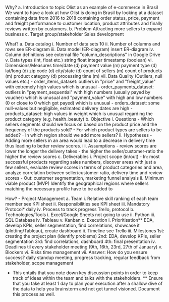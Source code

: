 Why?
    a. Introduction to topic
        Olist as an example of e-commerce in Brasil
        We want to have a look at how Olist is doing in Brasil by looking at a dataset containing data from 2016 to 2018 containing order status, price, payment and freight performance to customer location, product attributes and finally reviews written by customers.
    b. Problem
        Attracting more sellers to expand business
    c. Target group/stakeholder
        Sales development

What?
    a. Data catalog
        i. Number of data sets
            10
        ii. Number of columns and rows
            see ER-diagram
        iii. Data model (ER-diagram)
            insert ER-diagram
        iv. Column definitions
            see external file "column_descriptions" in Google Drive
        v. Data types (int, float etc.)
            string
            float
            integer
            timestamp
            (boolean)
        vi. Dimensions/Measures
            time/date (d)
            payment value (m)
            payment type (d)
            lat/long (d)
            zip code (d)
            city/state (d)
            count of sellers (m)
            count of products (m)
            product category (d)
            processing time (m)
        vii. Data Quality (Outliers, null values etc.)
            - order_items_dataset: outliers in "price" and "freight_value" with extremely high values which is unusual
            - order_payments_dataset: outliers in "payment_sequential" with high numbers (usually payed by voucher) which is unusual and "payment_value" with high and low numbers (0 or close to 0 which got payed) which is unusual
            - orders_dataset: some null-values but negligible, estimated delivery dates are high
            - products_dataset: high values in weight which is unusual regarding the product category (e.g. health_beauty)
    b. Objective
        i. Questions
            - Which sellers segments should we focus on based on the product price and the frequency of the products sold?
            - For which product types are sellers to be added?
            - In which region should we add more sellers?
        ii. Hypotheses
            - Adding more sellers in an area would lead to a decrease in delivery time thus leading to better review scores.
        iii. Assumptions
            - review scores are lower the longer the delivery takes
            - the higher the seller/customer-ratio the higher the review scores
    c. Deliverables
        i. Project scope (in/out)
            - In: most successful products regarding sales numbers, discover areas with just a few sellers, evaluate review scores in terms of product categories and area, analyze correlation between seller/customer-ratio, delivery time and review scores
            - Out: customer segmentation, marketing funnel analysis
        ii. Minimum viable product (MVP)
            Identify the geographical regions where sellers matching the necessary profile have to be added to

How? - Project Management
    a. Team
        i. Relative skill ranking of each team member
            see KPI sheet
        ii. Responsibilities
            see KPI sheet
        iii. Mandatory Protocol*
            daily
        iv. Process to track progress
            Trello, protocol
    b. Technologies/Tools
        i. Excel/Google Sheets
            not going to use
        ii. Python
        iii. SQL Database
        iv. Tableau
        v. Kanban
    c. Execution
        i. Prioritisation**
            EDA, develop KPIs, seller segmentation, find correlations, showcase it (plotting/Tableau), create dashboard
        ii. Timeline
            see Trello
        iii. Milestones
            1st: creating the project plan (identify problems)
            2nd: EDA, develop KPIs, seller segmentation
            3rd: find correlations, dashboard
            4th: final presentation
        iv. Deadlines
            til every stakeholder meeting (9th, 16th, 23rd, 27th of January)
        v. Blockers
        vi. Risks
            time management
        vii. Answer: How do you ensure success?
            daily standup meeting, progress tracking, regular feedback from stakeholder, scope management

* This entails that you note down key discussion points in order to keep track of ideas within the team and talks with the stakeholders.
** Ensure that you take at least 1 day to plan your execution after a shallow dive of the data to help you brainstorm and not get tunnel visioned. Document this process as well.